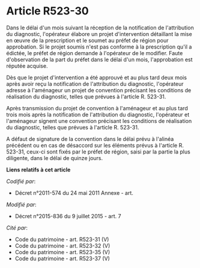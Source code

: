 # Article R523-30

Dans le délai d'un mois suivant la réception de la notification de l'attribution du diagnostic, l'opérateur élabore un projet
d'intervention détaillant la mise en œuvre de la prescription et le soumet au préfet de région pour approbation. Si le projet
soumis n'est pas conforme à la prescription qu'il a édictée, le préfet de région demande à l'opérateur de le modifier. Faute
d'observation de la part du préfet dans le délai d'un mois, l'approbation est réputée acquise. 

Dès que le projet d'intervention a été approuvé et au plus tard deux mois après avoir reçu la notification de l'attribution
du diagnostic, l'opérateur adresse à l'aménageur un projet de convention précisant les conditions de réalisation du
diagnostic, telles que prévues à l'article R. 523-31.

Après transmission du projet de convention à l'aménageur et au plus tard trois mois après la notification de l'attribution du
diagnostic, l'opérateur et l'aménageur signent une convention précisant les conditions de réalisation du diagnostic, telles
que prévues à l'article R. 523-31.

A défaut de signature de la convention dans le délai prévu à l'alinéa précédent ou en cas de désaccord sur les éléments
prévus à l'article R. 523-31, ceux-ci sont fixés par le préfet de région, saisi par la partie la plus diligente, dans le
délai de quinze jours.

**Liens relatifs à cet article**

_Codifié par_:

  - Décret n°2011-574 du 24 mai 2011 Annexe - art.

_Modifié par_:

  - Décret n°2015-836 du 9 juillet 2015 - art. 7

_Cité par_:

  - Code du patrimoine - art. R523-31 (V)
  - Code du patrimoine - art. R523-32 (V)
  - Code du patrimoine - art. R523-35 (V)
  - Code du patrimoine - art. R523-37 (V)
